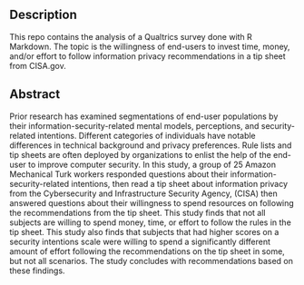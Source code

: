 ## Description

This repo contains the analysis of a Qualtrics survey done with R Markdown. The topic is the willingness of end-users to invest time, money, and/or effort to follow information privacy recommendations in a tip sheet from CISA.gov.

## Abstract
Prior research has examined segmentations of end-user populations by their information-security-related mental models, perceptions, and security-related intentions. Different categories of individuals have notable differences in technical background and privacy preferences. Rule lists and tip sheets are often deployed by organizations to enlist the help of the end-user to improve computer security. In this study, a group of 25 Amazon Mechanical Turk workers responded questions about their information-security-related intentions, then read a tip sheet about information privacy from the Cybersecurity and Infrastructure Security Agency, (CISA) then answered questions about their willingness to spend resources on following the recommendations from the tip sheet. This study finds that not all subjects are willing to spend money, time, or effort to follow the rules in the tip sheet. This study also finds that subjects that had higher scores on a security intentions scale were willing to spend a significantly different amount of effort following the recommendations on the tip sheet in some, but not all scenarios. The study concludes with recommendations based on these findings.
